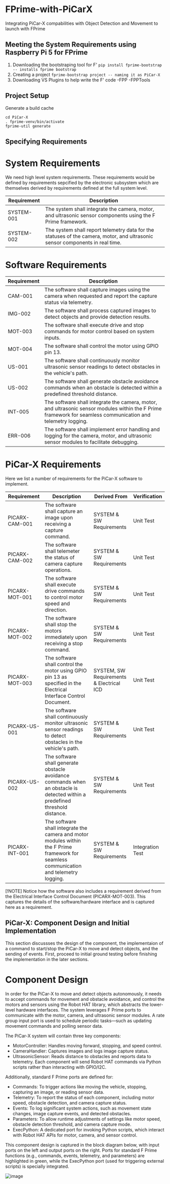 # FPrime-with-PiCarX
Integrating PiCar-X compabilities with Object Detection and Movement to launch with FPrime

## Meeting the System Requirements using Raspberry Pi 5 for FPrime
1. Downloading the bootstraping tool for F'
   ```pip install fprime-bootstrap -- installs fprime bootstrap ```
2. Creating a project
   ```fprime-bootstrap project -- naming it as PiCar-X ```
3. Downloading VS Plugins to help write the F' code
   -FPP
   -FPPTools

## Project Setup
Generate a build cache
```
cd PiCar-X
. fprime-venv/bin/activate
fprime-util generate
```
## Specifying Requirements
# System Requirements
We need high level system requirements. These requirements would be defined by requirements sepcified by the electronic subsystem which are themselves derived by requirements defined at the full system level.

| **Requirement** | **Description**                                                                                                                       |
|-----------------|---------------------------------------------------------------------------------------------------------------------------------------|
| SYSTEM-001      | The system shall integrate the camera, motor, and ultrasonic sensor components using the F Prime framework.                           |
| SYSTEM-002      | The system shall report telemetry data for the statuses of the camera, motor, and ultrasonic sensor components in real time.            |



# Software Requirements

| **Requirement** | **Description**                                                                                                                        |
|-----------------|----------------------------------------------------------------------------------------------------------------------------------------|
| CAM-001         | The software shall capture images using the camera when requested and report the capture status via telemetry.                           |
| IMG-002         | The software shall process captured images to detect objects and provide detection results.                                             |
| MOT-003         | The software shall execute drive and stop commands for motor control based on system inputs.                                              |
| MOT-004         | The software shall control the motor using GPIO pin 13.                                                                                |
| US-001          | The software shall continuously monitor ultrasonic sensor readings to detect obstacles in the vehicle's path.                             |
| US-002          | The software shall generate obstacle avoidance commands when an obstacle is detected within a predefined threshold distance.              |
| INT-005         | The software shall integrate the camera, motor, and ultrasonic sensor modules within the F Prime framework for seamless communication and telemetry logging. |
| ERR-006         | The software shall implement error handling and logging for the camera, motor, and ultrasonic sensor modules to facilitate debugging.   |


# PiCar-X Requirements

Here we list a number of requirements for the PiCar-X software to implement.

| **Requirement**      | **Description**                                                                                               | **Derived From**                         | **Verification**  |
|----------------------|---------------------------------------------------------------------------------------------------------------|------------------------------------------|-------------------|
| PICARX-CAM-001       | The software shall capture an image upon receiving a capture command.                                        | SYSTEM & SW Requirements                 | Unit Test         |
| PICARX-CAM-002       | The software shall telemeter the status of camera capture operations.                                          | SYSTEM & SW Requirements                 | Unit Test         |
| PICARX-MOT-001       | The software shall execute drive commands to control motor speed and direction.                                | SYSTEM & SW Requirements                 | Unit Test         |
| PICARX-MOT-002       | The software shall stop the motors immediately upon receiving a stop command.                                | SYSTEM & SW Requirements                 | Unit Test         |
| PICARX-MOT-003       | The software shall control the motor using GPIO pin 13 as specified in the Electrical Interface Control Document. | SYSTEM, SW Requirements & Electrical ICD | Unit Test         |
| PICARX-US-001        | The software shall continuously monitor ultrasonic sensor readings to detect obstacles in the vehicle's path.                           | SYSTEM & SW Requirements                 | Unit Test         |
| PICARX-US-002        | The software shall generate obstacle avoidance commands when an obstacle is detected within a predefined threshold distance.            | SYSTEM & SW Requirements                 | Unit Test         |
| PICARX-INT-001       | The software shall integrate the camera and motor modules within the F Prime framework for seamless communication and telemetry logging. | SYSTEM & SW Requirements                 | Integration Test  |

[!NOTE] Notice how the software also includes a requirement derived from the Electrical Interface Control Document (PICARX-MOT-003). This captures the details of the software/hardware interface and is captured here as a requirement.

## PiCar-X: Component Design and Initial Implementation
This section discussses the design of the component, the implementaion of a command to start/stop the PiCar-X to move and detect objects, and the sending of events. First, proceed to initial ground testing before finishing the implementation in the later sections.

# Component Design

In order for the PiCar-X to move and detect objects autonomously, it needs to accept commands for movement and obstacle avoidance, and control the motors and sensors using the Robot HAT library, which abstracts the lower-level hardware interfaces. The system leverages F Prime ports to communicate with the motor, camera, and ultrasonic sensor modules. A rate group input port is used to schedule periodic tasks—such as updating movement commands and polling sensor data.

The PiCar-X system will contain three key components:

- MotorController: Handles moving forward, stopping, and speed control.
- CameraHandler: Captures images and logs image capture status.
- UltrasonicSensor: Reads distance to obstacles and reports data to telemetry.
Each component will send Robot HAT commands via Python scripts rather than interacting with GPIO/I2C.

Additionally, standard F Prime ports are defined for:

- Commands: To trigger actions like moving the vehicle, stopping, capturing an image, or reading sensor data.
- Telemetry: To report the status of each component, including motor speed, obstacle detection, and camera capture status.
- Events: To log significant system actions, such as movement state changes, image capture events, and detected obstacles.
- Parameters: To allow runtime adjustments of settings like motor speed, obstacle detection threshold, and camera capture mode.
- ExecPython: A dedicated port for invoking Python scripts, which interact with Robot HAT APIs for motor, camera, and sensor control.

This component design is captured in the block diagram below, with input ports on the left and output ports on the right. Ports for standard F Prime functions (e.g., commands, events, telemetry, and parameters) are highlighted in green, while the ExecPython port (used for triggering external scripts) is specially integrated.

![image](https://github.com/user-attachments/assets/ecff9840-32c5-4b0a-b19d-f92b8519d452)
